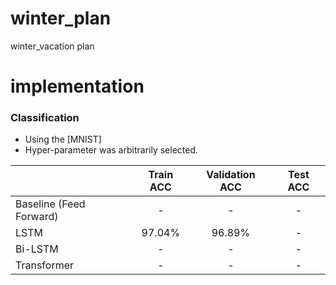 # winter_plan
winter_vacation plan
# implementation

### Classification
+ Using the [MNIST]
+ Hyper-parameter was arbitrarily selected.

|                  | Train ACC | Validation ACC | Test ACC |
| :--------------- | :-------: | :------------: | :------: |
| Baseline (Feed Forward)         |  -  |     -     |  -  |
| LSTM           |  97.04%  | 96.89% | - |
| Bi-LSTM          | - | - | - |
| Transformer          | - | - | - |

